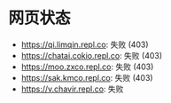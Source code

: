 # 网页状态
- https://qi.limqin.repl.co: 失败 (403)
- https://chatai.cokio.repl.co: 失败 (403)
- https://moo.zxco.repl.co: 失败 (403)
- https://sak.kmco.repl.co: 失败 (403)
- https://v.chavir.repl.co: 失败
